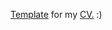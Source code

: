 [Template](https://hafipk.blogspot.com/2019/10/html-code-for-cv.html) for my [CV.](https://p19mark.github.io/) :)
